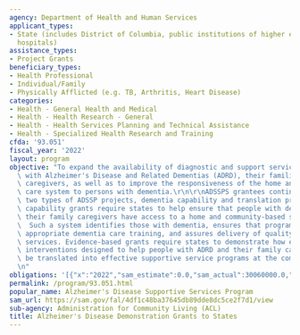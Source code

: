 ```yaml
---
agency: Department of Health and Human Services
applicant_types:
- State (includes District of Columbia, public institutions of higher education and
  hospitals)
assistance_types:
- Project Grants
beneficiary_types:
- Health Professional
- Individual/Family
- Physically Afflicted (e.g. TB, Arthritis, Heart Disease)
categories:
- Health - General Health and Medical
- Health - Health Research - General
- Health - Health Services Planning and Technical Assistance
- Health - Specialized Health Research and Training
cfda: '93.051'
fiscal_year: '2022'
layout: program
objective: "To expand the availability of diagnostic and support services for persons\
  \ with Alzheimer's Disease and Related Dementias (ADRD), their families, and their\
  \ caregivers, as well as to improve the responsiveness of the home and community-based\
  \ care system to persons with dementia.\r\n\r\nADSSPS grantees continue to implement\
  \ two types of ADSSP projects, dementia capability and translation projects. Dementia\
  \ capability grants require states to help ensure that people with dementia and\
  \ their family caregivers have access to a home and community-based services system.\
  \  Such a system identifies those with dementia, ensures that program staff have\
  \ appropriate dementia care training, and assures delivery of quality home and community-based\
  \ services. Evidence-based grants require states to demonstrate how existing evidence-based\
  \ interventions designed to help people with ADRD and their family caregivers can\
  \ be translated into effective supportive service programs at the community level.\r\
  \n"
obligations: '[{"x":"2022","sam_estimate":0.0,"sam_actual":30060000.0,"usa_spending_actual":-36079.12},{"x":"2023","sam_estimate":0.0,"sam_actual":0.0,"usa_spending_actual":0.0},{"x":"2024","sam_estimate":0.0,"sam_actual":0.0,"usa_spending_actual":0.0}]'
permalink: /program/93.051.html
popular_name: Alzheimer's Disease Supportive Services Program
sam_url: https://sam.gov/fal/4df1c48ba37645db89dde8dc5ce2f7d1/view
sub-agency: Administration for Community Living (ACL)
title: Alzheimer's Disease Demonstration Grants to States
---
```

